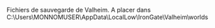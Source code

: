 Fichiers de sauvegarde de Valheim. A placer dans C:\Users\MONNOMUSER\AppData\LocalLow\IronGate\Valheim\worlds